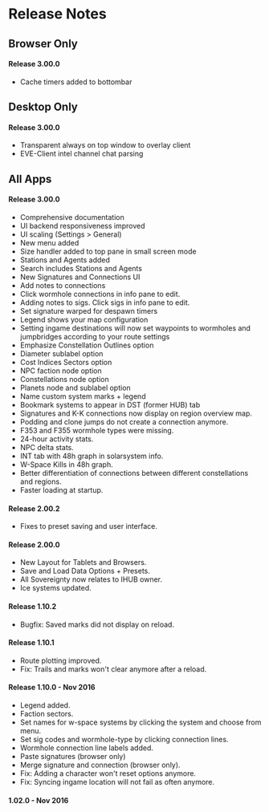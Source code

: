 # Release Notes

## Browser Only
#### Release 3.00.0
- Cache timers added to bottombar 


## Desktop Only
#### Release 3.00.0
- Transparent always on top window to overlay client
- EVE-Client intel channel chat parsing


## All Apps
#### Release 3.00.0
- Comprehensive documentation
- UI backend responsiveness improved
- UI scaling (Settings > General)
- New menu added
- Size handler added to top pane in small screen mode
- Stations and Agents added
- Search includes Stations and Agents
- New Signatures and Connections UI
- Add notes to connections
- Click wormhole connections in info pane to edit.
- Adding notes to sigs. Click sigs in info pane to edit.
- Set signature warped for despawn timers
- Legend shows your map configuration
- Setting ingame destinations will now set waypoints to wormholes and jumpbridges according to your route settings
- Emphasize Constellation Outlines option
- Diameter sublabel option
- Cost Indices Sectors option
- NPC faction node option
- Constellations node option
- Planets node and sublabel option
- Name custom system marks + legend
- Bookmark systems to appear in DST (former HUB) tab
- Signatures and K-K connections now display on region overview map.
- Podding and clone jumps do not create a connection anymore.
- F353 and F355 wormhole types were missing.
- 24-hour activity stats.
- NPC delta stats.
- INT tab with 48h graph in solarsystem info.
- W-Space Kills in 48h graph.
- Better differentiation of connections between different constellations and regions.
- Faster loading at startup.

#### Release 2.00.2
- Fixes to preset saving and user interface.

#### Release 2.00.0
- New Layout for Tablets and Browsers.
- Save and Load Data Options + Presets.
- All Sovereignty now relates to IHUB owner.
- Ice systems updated.

#### Release 1.10.2
- Bugfix: Saved marks did not display on reload.

#### Release 1.10.1
- Route plotting improved.
- Fix: Trails and marks won't clear anymore after a reload.

#### Release 1.10.0 - Nov 2016
- Legend added.
- Faction sectors.
- Set names for w-space systems by clicking the system and choose from menu.
- Set sig codes and wormhole-type by clicking connection lines.
- Wormhole connection line labels added.
- Paste signatures (browser only)
- Merge signature and connection (browser only).
- Fix: Adding a character won't reset options anymore.
- Fix: Syncing ingame location will not fail as often anymore.

#### 1.02.0 - Nov 2016

<!--stackedit_data:
eyJoaXN0b3J5IjpbMTg5NTM0MDExNiw5OTk1MTQzODMsMjAyOT
MwMjA1MywtMzc4MTUwOTU3LC04MDExNTA0ODEsMjExODA4ODg3
LDYzOTY3MTIzLDc3ODI5MTY1MSwtMTk0ODIzNzE4NF19
-->